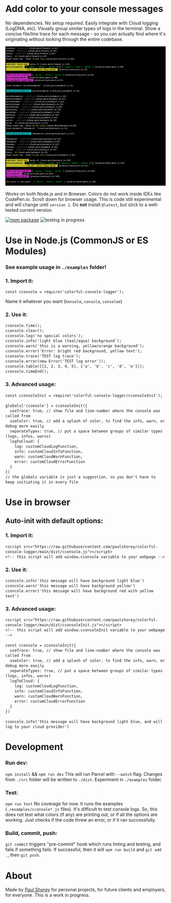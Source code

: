 # Add color to your console messages

No dependencies. No setup required. Easily integrate with Cloud logging (LogDNA, etc). Visually group similar types of logs in the terminal. Show a concise file/line trace for each message - so you can actually find where it's originating without looking through the entire codebase.

![Example screenshot](docs/examples/node--parse-str.png)

Works on both Node.js and in Browser. Colors do not work inside IDEs like CodePen.io. Scroll down for browser usage. This is code still experimental and will change until `version 1`. Do **not** install `@latest`, but stick to a well-tested current version.

[![npm package](https://img.shields.io/npm/v/colorful-console-logger.svg)](https://www.npmjs.com/package/colorful-console-logger)  ![testing in progress](coverage/badge-statements.svg)


##

# Use in Node.js (CommonJS or ES Modules)

### See example usage in `./examples` folder!

### 1. Import it:
```
const cconsole = require('colorful-console-logger');
```
Name it whatever you want (`konsole`, `consola`, `consolee`)


### 2. Use it:
```
cconsole.time();
cconsole.clear();
cconsole.log('no special colors');
cconsole.info('light blue (teal/aqua) background');
cconsole.warn('this is a warning, yellow/orange background');
cconsole.error('Error: bright red background, yellow text');
cconsole.trace('TEST log trace');
cconsole.error(new Error('TEST log error'));
cconsole.table([[1, 2, 3, 4, 5], ['a', 'b', 'c', 'd', 'e']]);
cconsole.timeEnd();
```

### 3. Advanced usage:

```
const cconsoleInit = require('colorful-console-logger/cconsoleInit');

globals['cconsole'] = cconsoleInit({
  useTrace: true, // show file and line-number where the console was called from
  useColor: true, // add a splash of color, to find the info, warn, or debug more easily
  separateTypes: true, // put a space between groups of similar types (logs, infos, warns)
  logToCloud: {
    log: customCloudLogFunction,
    info: customCloudInfoFunction,
    warn: customCloudWarnFunction,
    error: customCloudErrorFunction
  }
})
// the globals variable is just a suggestion, so you don't have to keep initiating it in every file
```


##

# Use in browser


## Auto-init with default options:

### 1. Import it:
```
<script src="https://raw.githubusercontent.com/paulshorey/colorful-console-logger/main/dist/cconsole.js"></script>
<!-- this script will add window.cconsole variable to your webpage -->
```

### 2. Use it:
```
cconcole.info('this message will have background light blue')
cconcole.warn('this message will have background yellow')
cconcole.error('this message will have background red with yellow text')
```

### 3. Advanced usage:

```
<script src="https://raw.githubusercontent.com/paulshorey/colorful-console-logger/main/dist/cconsoleInit.js"></script>
<!-- this script will add window.cconsoleInit variable to your webpage -->

const cconsole = cconsoleInit({
  useTrace: true, // show file and line-number where the console was called from
  useColor: true, // add a splash of color, to find the info, warn, or debug more easily
  separateTypes: true, // put a space between groups of similar types (logs, infos, warns)
  logToCloud: {
    log: customCloudLogFunction,
    info: customCloudInfoFunction,
    warn: customCloudWarnFunction,
    error: customCloudErrorFunction
  }
})

cconcole.info('this message will have background light blue, and will log to your cloud provider')
```

##

# Development

### Run dev:
`npm install` && `npm run dev`
This will run Parcel with `--watch` flag. Changes from `./src` folder will be written to `./dist`. Experiment in `./examples` folder.

### Test:
`npm run test` No coverage for now. It runs the examples (`./examples/cconsole*.js` files). It's difficult to test console logs. So, this does not test what colors (if any) are printing out, or if all the options are working. Just checks if the code threw an error, or if it ran successfully.

### Build, commit, push:
`git commit` triggers "pre-commit" hook which runs linting and testing, and fails if something fails. If successful, then it will `npm run build` and `git add .`, then `git push`.


##

# About

Made by [Paul Shorey](https://paulshorey.com) for personal projects, for future clients and employers, for everyone. This is a work in progress.
